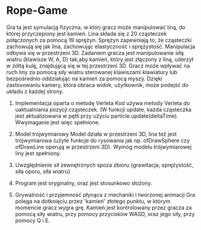 # Rope-Game


Gra ta jest symulacją fizyczna, w którj gracz może manipulować liną, do której przyczepiony jest kamień. Lina składa się z 20 cząsteczek połączonych za pomocą 19 sprężyn. Sprężyn zapewniają to, że cząsteczki zachowują się jak lina, zachowując elastyczność i sprężystość. Manipulacja odbywa się w przestrzeni 3D. Zadaniem gracza jest manipulowanie siłą wiatru (klawisze W, A, D) tak,aby kamień, który jest złączony z liną, uderzył w żółtą kulę, znajdującą się w tej przestrzeni 3D. Gracz może wpływać na ruch liny za pomocą siły wiatru sterowanej klawiszami klawiatury lub bezpośrednio oddziałując na kamień za pomocą myszy. Dzięki zastosowaniu kamery, która obraca widok, użytkownik, może podejść do układu z każdej strony.


1. Implementacja oparta o metodę Verleta
   Kod używa metody Verleta do uaktualniania pozycji cząsteczek. (W funkcji update, każda cząsteczka jest aktualizowana w pętli przy użyciu particle.update(deltaTime). Wwymaganie jest więc spełnione.

2. Model trójwymiarowy
   Model działa w przestrzeni 3D, lina też jest trójwymiarowa (użyte funkcje do rysowania jak np. ofDrawSphere czy ofDrawLine operują w przestrzeni 3D). 
Wymóg modelu trójwymiarowej liny jest spełniony. 

3. Uwzględnienie sił zewnętrznych spoza zbioru {grawitacja, sprężystość, siła oporu, siła wiatru}

4. Program jest oryginalny, oraz jest stosunkowo słożony.

5. Grywalność i przyjemność płynąca z mechaniki i tworzonej animacji
   Gra polega na dotknięciu przez 'kamień' złotego punktu, w którym momencie gracz wygra grę. Kamień jest kontrolowany przez gracza za pomocą siły wiatru, przy pomocy przycisków WASD, oraz jego siły, przy pomocy Q i E.
